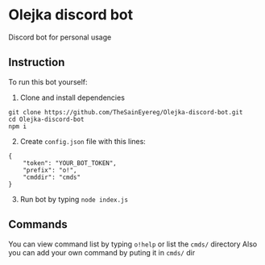# Olejka discord bot
 Discord bot for personal usage

## Instruction
To run this bot yourself:

1. Clone and install dependencies
```
git clone https://github.com/TheSainEyereg/Olejka-discord-bot.git
cd Olejka-discord-bot
npm i
```
2. Create `config.json` file with this lines: 
```
{
    "token": "YOUR_BOT_TOKEN",
    "prefix": "o!",
    "cmddir": "cmds"
}
```
3. Run bot by typing `node index.js`

## Commands
You can view command list by typing `o!help` or list the `cmds/` directory
Also you can add your own command by puting it in `cmds/` dir
